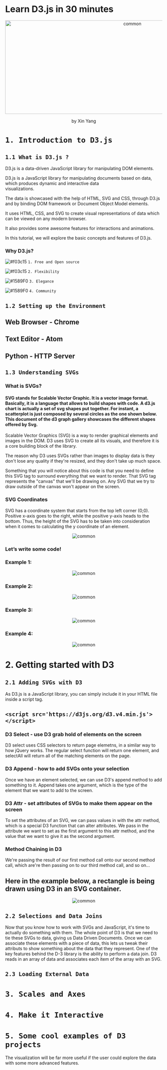 <p align="center">
  <h1> Learn D3.js in 30 minutes </h1>
</p>

<p align="center">
  <img src="https://github.com/XinYangSAU/D3JS/blob/master/1.png" alt="common" width = 800 height=300/>
</p>

<p align="center">
  by Xin Yang
</p>

# `1. Introduction to D3.js`

## `1.1 What is D3.js ?`

  D3.js is a data-driven JavaScript library for manipulating DOM elements.
  
  D3.js is a JavaScript library for manipulating documents based on data, which produces dynamic and interactive data     
  visualizations.
  
  The data is showcased with the help of HTML, SVG and CSS, through D3.js and by binding DOM framework or Document Object Model elements.
  
  It uses HTML, CSS, and SVG to create visual representations of data which can be viewed on any modern browser.

It also provides some awesome features for interactions and animations.

In this tutorial, we will explore the basic concepts and features of D3.js. 
  
### Why D3.js?
![#f03c15](https://placehold.it/15/f03c15/000000?text=+) `1. Free and Open source `

![#f03c15](https://placehold.it/15/f03c15/000000?text=+) `2. Flexibility `

![#1589F0](https://placehold.it/15/1589F0/000000?text=+) `3. Elegance `

![#1589F0](https://placehold.it/15/1589F0/000000?text=+) `4. Community `

## `1.2 Setting up the Environment`

## Web Browser - Chrome
## Text Editor - Atom
## Python - HTTP Server

## `1.3 Understanding SVGs`
### What is SVGs?

#### SVG stands for Scalable Vector Graphic. It is a vector image format. Basically, it is a language that allows to build shapes with code. A d3.js chart is actually a set of svg shapes put together. For instant, a scatterplot is just composed by several circles as the one shown below. This document of the d3 graph gallery showcases the different shapes offered by Svg.

Scalable Vector Graphics (SVG) is a way to render graphical elements and images in the DOM.
D3 uses SVG to create all its visuals, and therefore it is a core building block of the library.

The reason why D3 uses SVGs rather than images to display data is they don't lose any quality if they're resized, and they don't take up much space.

Something that you will notice about this code is that you need to define this SVG tag to surround everything that we want to render. That SVG tag represents the "canvas" that we'll be drawing on. Any SVG that we try to  draw outside of the canvas won't appear on the screen.

### SVG Coordinates

SVG has a coordinate system that starts from the top left corner (0;0). Positive x-axis goes to the right, while the positive y-axis heads to the bottom. Thus, the height of the SVG has to be taken into consideration when it comes to calculating the y coordinate of an element.

<p align="center">
  <img src="https://github.com/XinYangSAU/D3JS/blob/master/svg.png" alt="common"/>
</p>

### Let’s write some code!

### Example 1:
<p align="center">
  <img src="https://github.com/XinYangSAU/D3JS/blob/master/2.png" alt="common"/>
</p>

### Example 2:
<p align="center">
  <img src="https://github.com/XinYangSAU/D3JS/blob/master/3.png" alt="common"/>
</p>

### Example 3:
<p align="center">
  <img src="https://github.com/XinYangSAU/D3JS/blob/master/4.png" alt="common"/>
</p>

### Example 4:
<p align="center">
  <img src="https://github.com/XinYangSAU/D3JS/blob/master/5.png" alt="common"/>
</p>

# 2. Getting started with D3

## `2.1 Adding SVGs with D3`

As D3.js is a JavaScript library, you can simply include it in your HTML file inside a script tag.

## `<script src='https://d3js.org/d3.v4.min.js'></script>`

### D3 Select - use D3 grab hold of elements on the screen
D3 select uses CSS selectors to return page elemetns, in a similar way to how jQuery works.
The regular select function will return one element, and selectAll will return all of the matching elements on the page.

### D3 Append - how to add SVGs onto your selection
Once we have an element selected, we can use D3's append method to add something to it. 
Append takes one argument, which is the type of the element that we want to add to the screen.

### D3 Attr - set attributes of SVGs to make them appear on the screen
To set the attributes of an SVG, we can pass values in with the attr method, which is a special D3 function that can alter attributes.
We pass in the attribute we want to set as the first argument to this attr method, and the value that we want to give it as the second argument.

### Method Chaining in D3 
We're passing the result of our first method call onto our second method call, which are're then passing on to our third method call, and so on...

## Here in the example below, a rectangle is being drawn using D3 in an SVG container.

<p align="center">
  <img src="https://github.com/XinYangSAU/D3JS/blob/master/rec.png" alt="common"/>
</p>

## `2.2 Selections and Data Joins`

Now that you know how to work with SVGs and JavaScript, it's time to actually do something with them.
The whole point of D3 is that we need to tie these SVGs to data, giving us Data Driven Documents. Once we can associate these elements with a piece of data, this lets us tweak their attributs to show something about the data that they represent.
One of the key features behind the D-3 library is the ability to perform a data join. D3 reads in an array of data and associates each item of the array with an SVG. 

## `2.3 Loading External Data`

# `3. Scales and Axes`

# `4. Make it Interactive`

# `5. Some cool examples of D3 projects`

The visualization will be far more useful if the user could explore the data with some more advanced features.
